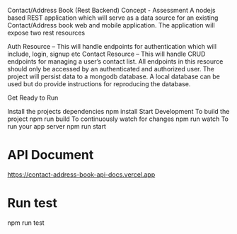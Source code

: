 Contact/Address Book (Rest Backend) Concept - Assessment
A nodejs based REST application which will serve as a data source for an existing Contact/Address book web and mobile application.
The application will expose two rest resources

Auth Resource – This will handle endpoints for authentication which will include, login, signup etc
Contact Resource – This will handle CRUD endpoints for managing a user’s contact list. All endpoints in this resource should only be accessed by an authenticated and authorized user.
The project will persist data to a mongodb database. A local database can be used but do provide instructions for reproducing the database.

Get Ready to Run
 
Install the projects dependencies
npm install
Start Development
To build the project
npm run build
To continuously watch for changes
npm run watch
To run your app server
npm run start



# API Document

https://contact-address-book-api-docs.vercel.app

# Run test

npm run test


